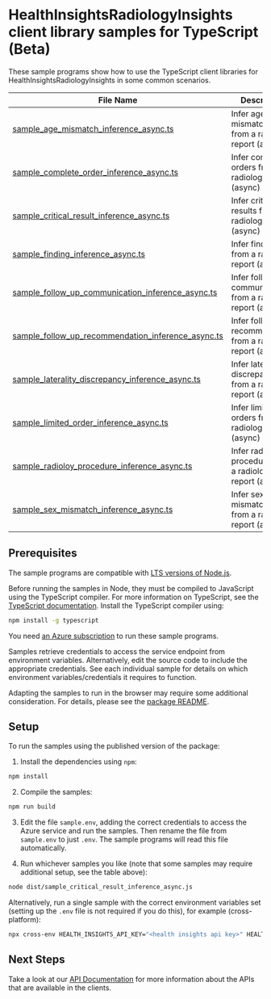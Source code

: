 # HealthInsightsRadiologyInsights client library samples for TypeScript (Beta)

These sample programs show how to use the TypeScript client libraries for HealthInsightsRadiologyInsights in some common scenarios.

| **File Name**                                                                                       | **Description**           |
| --------------------------------------------------------------------------------------------------- | ------------------------- |
| [sample_age_mismatch_inference_async.ts][sample_age_mismatch_inference_async]                       | Infer age mismatches from a radiology report (async) |
| [sample_complete_order_inference_async.ts][sample_complete_order_inference_async]                   | Infer complete orders from a radiology report (async) |
| [sample_critical_result_inference_async.ts][sample_critical_result_inference_async]                 | Infer critical results from a radiology report (async) |
| [sample_finding_inference_async.ts][sample_finding_inference_async]                                 | Infer findings from a radiology report (async) |
| [sample_follow_up_communication_inference_async.ts][sample_follow_up_communication_inference_async] | Infer follow up communications  from a radiology report (async) |
| [sample_follow_up_recommendation_inference_async.ts][sample_follow_up_recommendation_inference_async]| Infer follow up recommendation from a radiology report (async) |
| [sample_laterality_discrepancy_inference_async.ts][sample_laterality_discrepancy_inference_async]   | Infer laterality discrepancies from a radiology report (async) |
| [sample_limited_order_inference_async.ts][sample_limited_order_inference_async]                     | Infer limited orders from a radiology report (async) |
| [sample_radioloy_procedure_inference_async.ts][sample_radioloy_procedure_inference_async]           | Infer radiology procedures from a radiology report (async) |
| [sample_sex_mismatch_inference_async.ts][sample_sex_mismatch_inference_async]                       | Infer sex mismatches from a radiology report (async) |


## Prerequisites

The sample programs are compatible with [LTS versions of Node.js](https://github.com/nodejs/release#release-schedule).

Before running the samples in Node, they must be compiled to JavaScript using the TypeScript compiler. For more information on TypeScript, see the [TypeScript documentation][typescript]. Install the TypeScript compiler using:

```bash
npm install -g typescript
```

You need [an Azure subscription][freesub] to run these sample programs.

Samples retrieve credentials to access the service endpoint from environment variables. Alternatively, edit the source code to include the appropriate credentials. See each individual sample for details on which environment variables/credentials it requires to function.

Adapting the samples to run in the browser may require some additional consideration. For details, please see the [package README][package].

## Setup

To run the samples using the published version of the package:

1. Install the dependencies using `npm`:

```bash
npm install
```

2. Compile the samples:

```bash
npm run build
```

3. Edit the file `sample.env`, adding the correct credentials to access the Azure service and run the samples. Then rename the file from `sample.env` to just `.env`. The sample programs will read this file automatically.

4. Run whichever samples you like (note that some samples may require additional setup, see the table above):

```bash
node dist/sample_critical_result_inference_async.js
```

Alternatively, run a single sample with the correct environment variables set (setting up the `.env` file is not required if you do this), for example (cross-platform):

```bash
npx cross-env HEALTH_INSIGHTS_API_KEY="<health insights api key>" HEALTH_INSIGHTS_ENDPOINT="<health insights endpoint>" node dist/sample_critical_result_inference_async.js
```

## Next Steps

Take a look at our [API Documentation][apiref] for more information about the APIs that are available in the clients.

[sample_age_mismatch_inference_async]: https://github.com/Azure/azure-sdk-for-js/tree/main/sdk/healthinsights/health-insights-radiologyinsights-rest/samples/v1/typescript/src/sample_age_mismatch_inference_async.ts
[sample_complete_order_inference_async]: https://github.com/Azure/azure-sdk-for-js/tree/main/sdk/healthinsights/health-insights-radiologyinsights-rest/samples/v1/typescript/src/sample_complete_order_inference_async.ts
[sample_critical_result_inference_async]: https://github.com/Azure/azure-sdk-for-js/tree/main/sdk/healthinsights/health-insights-radiologyinsights-rest/samples/v1/typescript/src/sample_critical_result_inference_async.ts
[sample_finding_inference_async]: https://github.com/Azure/azure-sdk-for-js/tree/main/sdk/healthinsights/health-insights-radiologyinsights-rest/samples/v1/typescript/src/sample_finding_inference_inference_async.ts
[sample_follow_up_communication_inference_async]: https://github.com/Azure/azure-sdk-for-js/tree/main/sdk/healthinsights/health-insights-radiologyinsights-rest/samples/v1/typescript/src/sample_follow_up_communication_inference_async.ts
[sample_follow_up_recommendation_inference_async]: https://github.com/Azure/azure-sdk-for-js/tree/main/sdk/healthinsights/health-insights-radiologyinsights-rest/samples/v1/typescript/src/sample_follow_up_recommendation_inference_async.ts
[sample_laterality_discrepancy_inference_async]: https://github.com/Azure/azure-sdk-for-js/tree/main/sdk/healthinsights/health-insights-radiologyinsights-rest/samples/v1/typescript/src/sample_laterality_discrepancy_inference_async.ts
[sample_limited_order_inference_async]: https://github.com/Azure/azure-sdk-for-js/tree/main/sdk/healthinsights/health-insights-radiologyinsights-rest/samples/v1/typescript/src/sample_limited_order_inference_async.ts
[sample_radioloy_procedure_inference_async]: https://github.com/Azure/azure-sdk-for-js/tree/main/sdk/healthinsights/health-insights-radiologyinsights-rest/samples/v1/typescript/src/sample_radiology_procedure_inference_async.ts
[sample_sex_mismatch_inference_async]: https://github.com/Azure/azure-sdk-for-js/tree/main/sdk/healthinsights/health-insights-radiologyinsights-rest/samples/v1/typescript/src/sample_sex_mismatch_inference_async.ts
[apiref]: https://docs.microsoft.com/javascript/api
[freesub]: https://azure.microsoft.com/free/
[package]: https://github.com/Azure/azure-sdk-for-js/tree/main/sdk/healthinsights/health-insights-clinicalmatching-rest/README.md
[typescript]: https://www.typescriptlang.org/docs/home.html
